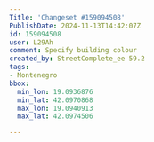 ```yaml
---
Title: 'Changeset #159094508'
PublishDate: 2024-11-13T14:42:07Z
id: 159094508
user: L29Ah
comment: Specify building colour
created_by: StreetComplete_ee 59.2
tags:
- Montenegro
bbox:
  min_lon: 19.0936876
  min_lat: 42.0970868
  max_lon: 19.0940913
  max_lat: 42.0974506

---
```

